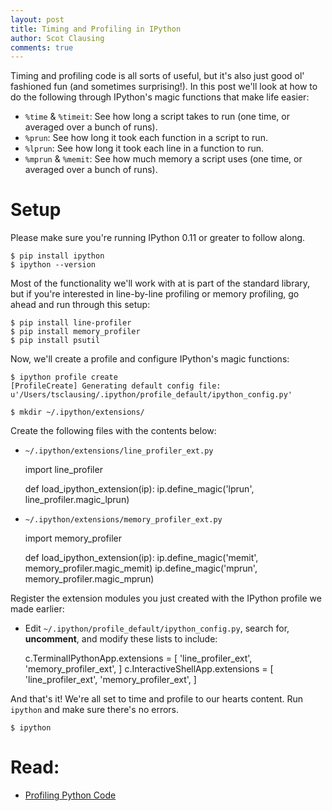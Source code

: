 ```yaml
---
layout: post
title: Timing and Profiling in IPython
author: Scot Clausing
comments: true
---
```


Timing and profiling code is all sorts of useful, but it's also just good ol' fashioned fun (and sometimes surprising!).
In this post we'll look at how to do the following through IPython's magic functions that make life easier:

* `%time` & `%timeit`: See how long a script takes to run (one time, or averaged over a bunch of runs).
* `%prun`: See how long it took each function in a script to run.
* `%lprun`: See how long it took each line in a function to run.
* `%mprun` & `%memit`: See how much memory a script uses (one time, or averaged over a bunch of runs).

Setup
===

Please make sure you're running IPython 0.11 or greater to follow along.

    $ pip install ipython
    $ ipython --version

Most of the functionality we'll work with at is part of the standard library, but if you're interested in line-by-line
profiling or memory profiling, go ahead and run through this setup:

    $ pip install line-profiler
    $ pip install memory_profiler
    $ pip install psutil

Now, we'll create a profile and configure IPython's magic functions:

    $ ipython profile create
    [ProfileCreate] Generating default config file: u'/Users/tsclausing/.ipython/profile_default/ipython_config.py'

    $ mkdir ~/.ipython/extensions/

Create the following files with the contents below:

* `~/.ipython/extensions/line_profiler_ext.py`

    import line_profiler

    def load_ipython_extension(ip):
        ip.define_magic('lprun', line_profiler.magic_lprun)

* `~/.ipython/extensions/memory_profiler_ext.py`

    import memory_profiler

    def load_ipython_extension(ip):
        ip.define_magic('memit', memory_profiler.magic_memit)
        ip.define_magic('mprun', memory_profiler.magic_mprun)

Register the extension modules you just created with the IPython profile we made earlier:

* Edit `~/.ipython/profile_default/ipython_config.py`, search for, **uncomment**, and modify these lists to include:

    c.TerminalIPythonApp.extensions = [
        'line_profiler_ext',
        'memory_profiler_ext',
    ]
    c.InteractiveShellApp.extensions = [
        'line_profiler_ext',
        'memory_profiler_ext',
    ]

And that's it! We're all set to time and profile to our hearts content. Run `ipython` and make sure there's no errors.

    $ ipython

Read:
===

* [Profiling Python Code](http://scikit-learn.org/dev/developers/performance.html#profiling-python-code)
